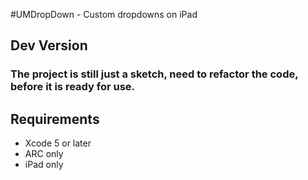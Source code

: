 #UMDropDown - Custom dropdowns on iPad

## Dev Version 

### The project is still just a sketch, need to refactor the code, before it is ready for use.


## Requirements

* Xcode 5 or later
* ARC only
* iPad only